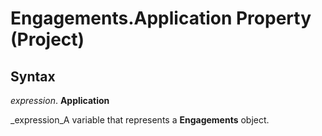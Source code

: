 
# Engagements.Application Property (Project)

## Syntax

 _expression_. **Application**

 _expression_A variable that represents a  **Engagements** object.

